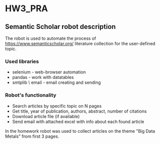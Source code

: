 # HW3_PRA
## Semantic Scholar robot description
The robot is used to automate the process of https://www.semanticscholar.org/ literature collection for the user-defined topic. 

### Used libraries
- selenium - web-browser automation
- pandas - work with datatables
- smtplib \ email - email creating and sending

### Robot's functionality
- Search articles by specific topic on N pages
- Get title, year of publication, authors, abstract, number of citations
- Download  article file (if available) 
- Send email with attached excel with info about each found article

In the homework robot was used to collect articles on the theme "Big Data Metals" from first 3 pages.
